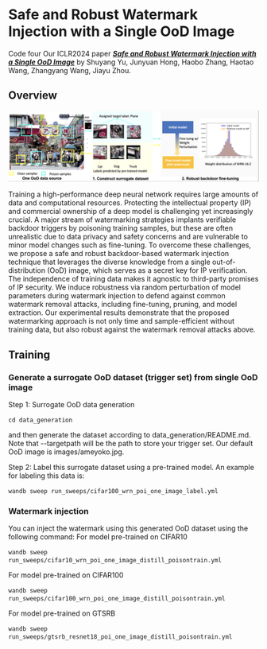 # Safe and Robust Watermark Injection with a Single OoD Image
Code four Our ICLR2024 paper [***Safe and Robust Watermark Injection with a Single OoD Image***](https://openreview.net/pdf?id=PCm1oT8pZI) by Shuyang Yu, Junyuan Hong, Haobo Zhang, Haotao Wang, Zhangyang Wang, Jiayu Zhou.

## Overview
![Framework of the proposed safe and robust watermark injection strategy.](oodbackdoor.png)

Training a high-performance deep neural network requires large amounts of data
and computational resources. Protecting the intellectual property (IP) and commercial ownership of a deep model is challenging yet increasingly crucial. A
major stream of watermarking strategies implants verifiable backdoor triggers by
poisoning training samples, but these are often unrealistic due to data privacy and
safety concerns and are vulnerable to minor model changes such as fine-tuning.
To overcome these challenges, we propose a safe and robust backdoor-based watermark injection technique that leverages the diverse knowledge from a single
out-of-distribution (OoD) image, which serves as a secret key for IP verification.
The independence of training data makes it agnostic to third-party promises of
IP security. We induce robustness via random perturbation of model parameters during watermark injection to defend against common watermark removal
attacks, including fine-tuning, pruning, and model extraction. Our experimental
results demonstrate that the proposed watermarking approach is not only time and sample-efficient without training data, but also robust against the watermark
removal attacks above.

## Training 
### Generate a surrogate OoD dataset (trigger set) from single OoD image
Step 1: Surrogate OoD data generation
```
cd data_generation
```
and then generate the dataset according to data_generation/README.md. Note that --targetpath will be the path to store your trigger set. Our default OoD image is images/ameyoko.jpg.

Step 2: Label this surrogate dataset using a pre-trained model. An example for labeling this data is:
```
wandb sweep run_sweeps/cifar100_wrn_poi_one_image_label.yml
```
### Watermark injection
You can inject the watermark using this generated OoD dataset using the following command:
For model pre-trained on CIFAR10
```
wandb sweep run_sweeps/cifar10_wrn_poi_one_image_distill_poisontrain.yml
```
For model pre-trained on CIFAR100
```
wandb sweep run_sweeps/cifar100_wrn_poi_one_image_distill_poisontrain.yml
```
For model pre-trained on GTSRB
```
wandb sweep run_sweeps/gtsrb_resnet18_poi_one_image_distill_poisontrain.yml
```

